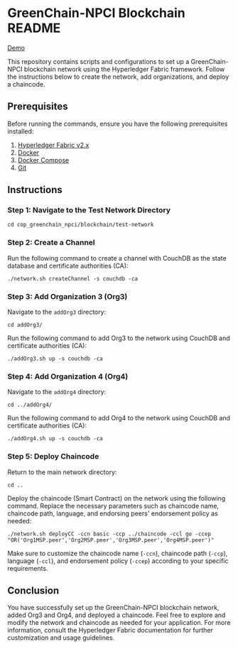 # GreenChain-NPCI Blockchain README

[Demo](demo/Green%20Chain%20by%20NPCI%20Demo.mp4)

This repository contains scripts and configurations to set up a GreenChain-NPCI blockchain network using the Hyperledger Fabric framework. Follow the instructions below to create the network, add organizations, and deploy a chaincode.

## Prerequisites

Before running the commands, ensure you have the following prerequisites installed:

1. [Hyperledger Fabric v2.x](https://hyperledger-fabric.readthedocs.io/en/latest/install.html)
2. [Docker](https://docs.docker.com/get-docker/)
3. [Docker Compose](https://docs.docker.com/compose/install/)
4. [Git](https://git-scm.com/downloads)

## Instructions

### Step 1: Navigate to the Test Network Directory

```
cd cop_greenchain_npci/blockchain/test-network
```

### Step 2: Create a Channel

Run the following command to create a channel with CouchDB as the state database and certificate authorities (CA):

```
./network.sh createChannel -s couchdb -ca
```

### Step 3: Add Organization 3 (Org3)

Navigate to the `addOrg3` directory:

```
cd addOrg3/
```

Run the following command to add Org3 to the network using CouchDB and certificate authorities (CA):

```
./addOrg3.sh up -s couchdb -ca
```

### Step 4: Add Organization 4 (Org4)

Navigate to the `addOrg4` directory:

```
cd ../addOrg4/
```

Run the following command to add Org4 to the network using CouchDB and certificate authorities (CA):

```
./addOrg4.sh up -s couchdb -ca
```

### Step 5: Deploy Chaincode
Return to the main network directory:

```
cd ..
```

Deploy the chaincode (Smart Contract) on the network using the following command. Replace the necessary parameters such as chaincode name, chaincode path, language, and endorsing peers' endorsement policy as needed:

```
./network.sh deployCC -ccn basic -ccp ../chaincode -ccl go -ccep "OR('Org1MSP.peer','Org2MSP.peer','Org3MSP.peer','Org4MSP.peer')"
```

Make sure to customize the chaincode name (`-ccn`), chaincode path (`-ccp`), language (`-ccl`), and endorsement policy (`-ccep`) according to your specific requirements.

## Conclusion

You have successfully set up the GreenChain-NPCI blockchain network, added Org3 and Org4, and deployed a chaincode. Feel free to explore and modify the network and chaincode as needed for your application. For more information, consult the Hyperledger Fabric documentation for further customization and usage guidelines.